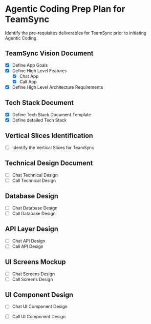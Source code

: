 # Agentic Coding Prep Plan for TeamSync
Identify the pre-requisites deliverables for TeamSync prior to initiating Agentic Coding. 

## TeamSync Vision Document 
- [x] Define App Goals
- [x] Define High Level Features
  - [x] Chat App
  - [x] Call App
- [x] Define High Level Architecture Requirements

## Tech Stack Document 
- [x] Define Tech Stack Document Template 
- [x] Define detailed Tech Stack 

## Vertical Slices Identification 
- [ ] Identify the Vertical Slices for TeamSync

## Technical Design Document 
- [ ] Chat Technical Design 
- [ ] Call Technical Design

## Database Design 
- [ ] Chat Database Design 
- [ ] Call Database Design

## API Layer Design 
- [ ] Chat API Design 
- [ ] Call API Design

## UI Screens Mockup
- [ ] Chat Screens Design 
- [ ] Call Screens Design

## UI Component Design 
- [ ] Chat UI Component Design 
- [ ] Call UI Component Design



